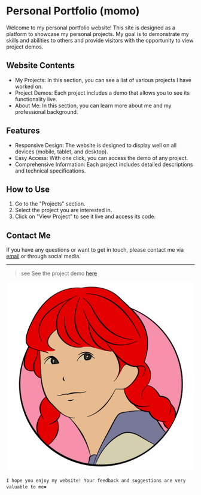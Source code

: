 # Personal Portfolio (momo)

Welcome to my personal portfolio website! This site is designed as a platform to showcase my personal projects. My goal is to demonstrate my skills and abilities to others and provide visitors with the opportunity to view project demos.

## Website Contents

- My Projects: In this section, you can see a list of various projects I have worked on.
- Project Demos: Each project includes a demo that allows you to see its functionality live.
- About Me: In this section, you can learn more about me and my professional background.

## Features

- Responsive Design: The website is designed to display well on all devices (mobile, tablet, and desktop).
- Easy Access: With one click, you can access the demo of any project.
- Comprehensive Information: Each project includes detailed descriptions and technical specifications.

## How to Use

1. Go to the "Projects" section.
2. Select the project you are interested in.
3. Click on "View Project" to see it live and access its code.

## Contact Me

If you have any questions or want to get in touch, please contact me via [email](mailto:mohadesekeshtkar4@gmail.com) or through social media.

---
>see See the project demo [here](https://kmohadesek.github.io/My.Portifolio.Website.MK/)


![momo](assets/images/girlbaner.png)

``I hope you enjoy my website! Your feedback and suggestions are very valuable to me❤``